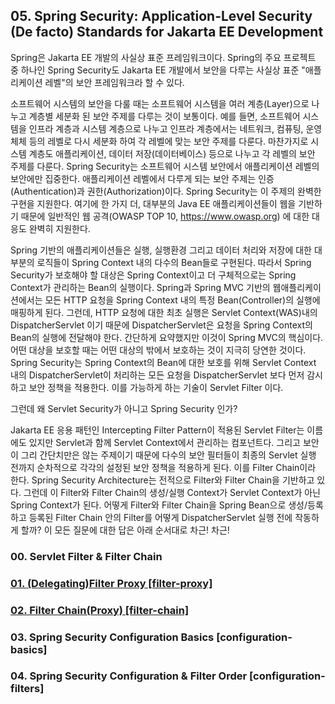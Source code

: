 ## 05. Spring Security: Application-Level Security (De facto) Standards for Jakarta EE Development

Spring은 Jakarta EE 개발의 사실상 표준 프레임워크이다. Spring의 주요 프로젝트 중 하나인 Spring Security도 Jakarta EE 개발에서 보안을 다루는 사실상 표준 "애플리케이션 레벨"의 보안 프레임워크라 할 수 있다.

소프트웨어 시스템의 보안을 다룰 때는 소프트웨어 시스템을 여러 계층(Layer)으로 나누고 계층별 세분화 된 보안 주제를 다루는 것이 보통이다. 예를 들면, 소프트웨어 시스템을 인프라 계층과 시스템 계층으로 나누고 인프라 계층에서는 네트워크, 컴퓨팅, 운영체체 등의 레벨로 다시 세분화 하여 각 레벨에 맞는 보안 주제를 다룬다. 마찬가지로 시스템 계층도 애플리케이션, 데이터 저장(데이터베이스) 등으로 나누고 각 레벨의 보안 주제를 다룬다.
Spring Security는 소프트웨어 시스템 보안에서 애플리케이션 레벨의 보안에만 집중한다. 애플리케이션 레벨에서 다루게 되는 보안 주제는 인증(Authentication)과 권한(Authorization)이다. Spring Security는 이 주제의 완벽한 구현을 지원한다. 여기에 한 가지 더, 대부분의 Java EE 애플리케이션들이 웹을 기반하기 때문에 일반적인 웹 공격(OWASP TOP 10, https://www.owasp.org) 에 대한 대응도 완벽히 지원한다.

Spring 기반의 애플리케이션들은 실행, 실행환경 그리고 데이터 처리와 저장에 대한 대부분의 로직들이 Spring Context 내의 다수의 Bean들로 구현된다. 따라서 Spring Security가 보호해야 할 대상은 Spring Context이고 더 구체적으로는 Spring Context가 관리하는 Bean의 실행이다.
Spring과 Spring MVC 기반의 웹애플리케이션에서는 모든 HTTP 요청을 Spring Context 내의 특정 Bean(Controller)의 실행에 매핑하게 된다. 그런데, HTTP 요청에 대한 최초 실행은 Servlet Context(WAS)내의 DispatcherServlet 이기 때문에 DispatcherServlet은 요청을 Spring Context의 Bean의 실행에 전달해야 한다. 간단하게 요약했지만 이것이 Spring MVC의 핵심이다.
어떤 대상을 보호할 때는 어떤 대상의 밖에서 보호하는 것이 지극히 당연한 것이다. Spring Security는 Spring Context의 Bean에 대한 보호를 위해 Servlet Context 내의 DispatcherServlet이 처리하는 모든 요청을 DispatcherServlet 보다 먼저 감시하고 보안 정책을 적용한다. 이를 가능하게 하는 기술이 Servlet Filter 이다.

그런데 왜 Servlet Security가 아니고 Spring Security 인가?

Jakarta EE 응용 패턴인 Intercepting Filter Pattern이 적용된 Servlet Filter는 이름에도 있지만 Servlet과 함께 Servlet Context에서 관리하는 컴포넌트다. 그리고 보안이 그리 간단치만은 않는 주제이기 때문에 다수의 보안 필터들이 최종의 Servlet 실행 전까지 순차적으로 각각의 설정된 보안 정책을 적용하게 된다. 이를 Filter Chain이라 한다.
Spring Security Architecture는 전적으로 Filter와 Filter Chain을 기반하고 있다. 그런데 이 Filter와 Filter Chain의 생성/실행 Context가 Servlet Context가 아닌 Spring Context가 된다. 어떻게 Filter와 Filter Chain을 Spring Bean으로 생성/등록하고 등록된 Filter Chain 안의 Filter를 어떻게 DispatcherServlet 실행 전에 작동하게 할까? 
이 모든 질문에 대한 답은 아래 순서대로 차근! 차근!

### 00. Servlet Filter & Filter Chain
### [01. (Delegating)Filter Proxy [filter-proxy]](https://github.com/Yuna-commits/spring-security-practices/tree/master/filter-proxy)
### [02. Filter Chain(Proxy) [filter-chain]](https://github.com/Yuna-commits/spring-security-practices/tree/master/filter-chain)
### 03. Spring Security Configuration Basics [configuration-basics]
### 04. Spring Security Configuration & Filter Order [configuration-filters]
